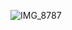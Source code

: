 ![IMG_8787](https://github.com/farmJun/workout-farmJun/assets/101688752/5a809d48-8234-42e6-8da5-79eab31d0664)